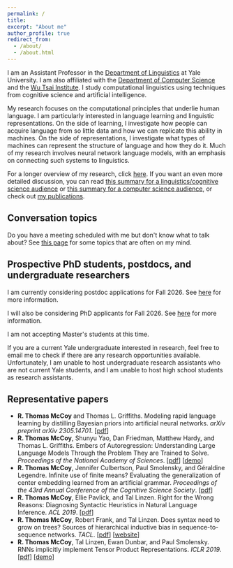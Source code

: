 ```yaml
---
permalink: /
title: 
excerpt: "About me"
author_profile: true
redirect_from: 
  - /about/
  - /about.html
---
```


I am an Assistant Professor in the [Department of Linguistics](https://ling.yale.edu/) at Yale University. I am also affiliated with the [Department of Computer Science](https://cpsc.yale.edu/) and the [Wu Tsai Institute](https://wti.yale.edu/). I study computational linguistics using techniques from cognitive science and artificial intelligence. 

My research focuses on the computational principles that underlie human language. I am particularly interested in language learning and linguistic representations. On the side of learning, I investigate how people can acquire language from so little data and how we can replicate this ability in machines. On the side of representations, I investigate what types of machines can represent the structure of language and how they do it. Much of my research involves neural network language models, with an emphasis on connecting such systems to linguistics.

For a longer overview of my research, click [here](https://rtmccoy.com/research/). If you want an even more detailed discussion, you can read [this summary for a linguistics/cognitive science audience](https://rtmccoy.com/files/mccoy_ling_research_statement_10sept2023.pdf) or [this summary for a computer science audience](https://rtmccoy.com/files/mccoy_nlp_research_statement_10sept2023.pdf), or check out [my publications](https://rtmccoy.com/pubs/).


## Conversation topics

 Do you have a meeting scheduled with me but don't know what to talk about? See [this page](https://rtmccoy.com/topics/) for some topics that are often on my mind.


## Prospective PhD students, postdocs, and undergraduate researchers

I am currently considering postdoc applications for Fall 2026. See [here](https://rtmccoy.com/prospective_postdocs/) for more information.

I will also be considering PhD applicants for Fall 2026. See [here](https://rtmccoy.com/prospective_students_and_postdocs) for more information.

I am not accepting Master's students at this time.

If you are a current Yale undergraduate interested in research, feel free to email me to check if there are any research opportunities available. Unfortunately, I am unable to host undergraduate research assistants who are not current Yale students, and I am unable to host high school students as research assistants.

## Representative papers

- <b>R. Thomas McCoy</b> and Thomas L. Griffiths. Modeling rapid language learning by distilling Bayesian priors into artificial neural networks. <em>arXiv preprint arXiv 2305.14701</em>. [<a href="https://arxiv.org/pdf/2305.14701.pdf">pdf</a>]
- <b>R. Thomas McCoy</b>, Shunyu Yao, Dan Friedman, Matthew Hardy, and Thomas L. Griffiths. Embers of Autoregression: Understanding Large Language Models Through the Problem They are Trained to Solve. <em>Proceedings of the National Academy of Sciences</em>. [<a href="https://www.pnas.org/doi/pdf/10.1073/pnas.2322420121">pdf</a>] [<a href="https://rtmccoy.com/embers_shift_ciphers.html">demo</a>]
- **R. Thomas McCoy**, Jennifer Culbertson, Paul Smolensky, and Géraldine Legendre. Infinite use of finite means? Evaluating the generalization of center embedding learned from an artificial grammar. <em>Proceedings of the 43rd Annual Conference of the Cognitive Science Society</em>. [<a href="https://psyarxiv.com/r8ct2">pdf</a>] 
- **R. Thomas McCoy**, Ellie Pavlick, and Tal Linzen. Right for the Wrong Reasons: Diagnosing Syntactic Heuristics in Natural Language Inference. *ACL 2019*. [<a href="https://www.aclweb.org/anthology/P19-1334.pdf">pdf</a>]  
- **R. Thomas McCoy**, Robert Frank, and Tal Linzen. Does syntax need to grow on trees? Sources of hierarchical inductive bias in sequence-to-sequence networks. *TACL*. [<a href="https://www.mitpressjournals.org/doi/pdf/10.1162/tacl_a_00304">pdf</a>] [<a href="http://rtmccoy.com/rnn_hierarchical_biases.html">website</a>]
- **R. Thomas McCoy**, Tal Linzen, Ewan Dunbar, and Paul Smolensky. RNNs implicitly implement Tensor Product Representations. *ICLR 2019*. [<a href="https://openreview.net/pdf?id=BJx0sjC5FX">pdf</a>] [<a href="https://tommccoy1.github.io/tpdn/tpr_demo.html">demo</a>]



